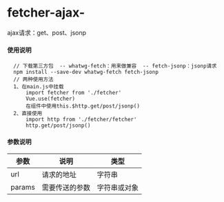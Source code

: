 # fetcher-ajax-
ajax请求：get、post、jsonp

#### 使用说明
```
  // 下载第三方包  -- whatwg-fetch：用来做兼容  -- fetch-jsonp：jsonp请求
  npm install --save-dev whatwg-fetch fetch-jsonp
  // 两种使用方法
  1、在main.js中挂载
      import fetcher from './fetcher'
      Vue.use(fetcher)
      在组件中使用this.$http.get/post/jsonp()
  2、直接使用
      import http from './fetcher/fetcher'
      http.get/post/jsonp()
```

#### 参数说明
  参数 | 说明 | 类型
  -------  |  -------  |  ------- 
  url | 请求的地址 | 字符串
  params | 需要传送的参数 | 字符串或对象
